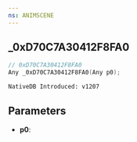 ```yaml
---
ns: ANIMSCENE
---
```

## _0xD70C7A30412F8FA0

```c
// 0xD70C7A30412F8FA0
Any _0xD70C7A30412F8FA0(Any p0);
```

```
NativeDB Introduced: v1207
```

## Parameters
* **p0**:
